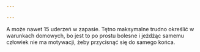 ```yaml
---

---
```


A może nawet 15 uderzeń w zapasie. Tętno maksymalne trudno określić w warunkach domowych, bo jest to po prostu bolesne i jeżdżąc samemu człowiek nie ma motywacji, żeby przycisnąć się do samego końca. 
